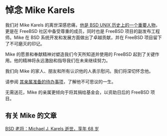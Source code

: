 # 悼念 Mike Karels

我们对 Mike Karels 的离世深感悲痛，[他是 BSD UNIX 历史上的一个重要人物](https://www.bilibili.com/video/BV1Fh4y1e7AA/)，更是在 FreeBSD 社区中备受尊重的成员，同时也是 FreeBSD 项目的副发布工程师。Mike 在 BSD 系统开发和发展方面做出了卓越贡献，并在 FreeBSD 项目留下了不可磨灭的印记。

Mike 的愿景和奉献精神对塑造我们今天所知道并使用的 FreeBSD 起到了关键作用。他的精神将永远激励和指导我们在未来继续努力。

我们向 Mike 的家人、朋友和所有认识他的人表示慰问。我们将深切怀念他。

请参阅 [其亲属准备的待办事项](https://www.gearty-delmore.com/obituaries/michael-mike-karels)，了解他不可思议的一生。

无需送花，Mike 的亲属更倾向于将其捐给基金会，以资助日后的 FreeBSD 项目。

## 有关 Mike 的文章

[BSD 老将：Michael J. Karels 逝世，享年 68 岁](https://www.heise.de/news/BSD-Urgestein-Michael-J-Karels-mit-68-Jahren-gestorben-9751528.html)
